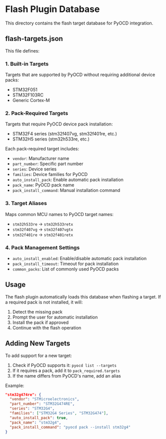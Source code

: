 # Flash Plugin Database

This directory contains the flash target database for PyOCD integration.

## flash-targets.json

This file defines:

### 1. Built-in Targets
Targets that are supported by PyOCD without requiring additional device packs:
- STM32F051
- STM32F103RC  
- Generic Cortex-M

### 2. Pack-Required Targets
Targets that require PyOCD device pack installation:
- STM32F4 series (stm32f407vg, stm32f401re, etc.)
- STM32H5 series (stm32h533re, etc.)

Each pack-required target includes:
- `vendor`: Manufacturer name
- `part_number`: Specific part number
- `series`: Device series
- `families`: Device families for PyOCD
- `auto_install_pack`: Enable automatic pack installation
- `pack_name`: PyOCD pack name
- `pack_install_command`: Manual installation command

### 3. Target Aliases
Maps common MCU names to PyOCD target names:
- `stm32h533re` → `stm32h533retx`
- `stm32f407vg` → `stm32f407vgtx`
- `stm32f401re` → `stm32f401retx`

### 4. Pack Management Settings
- `auto_install_enabled`: Enable/disable automatic pack installation
- `pack_install_timeout`: Timeout for pack installation
- `common_packs`: List of commonly used PyOCD packs

## Usage

The flash plugin automatically loads this database when flashing a target. If a required pack is not installed, it will:

1. Detect the missing pack
2. Prompt the user for automatic installation
3. Install the pack if approved
4. Continue with the flash operation

## Adding New Targets

To add support for a new target:

1. Check if PyOCD supports it: `pyocd list --targets`
2. If it requires a pack, add it to `pack_required.targets`
3. If the name differs from PyOCD's name, add an alias

Example:
```json
"stm32g474re": {
  "vendor": "STMicroelectronics",
  "part_number": "STM32G474RE",
  "series": "STM32G4",
  "families": ["STM32G4 Series", "STM32G474"],
  "auto_install_pack": true,
  "pack_name": "stm32g4",
  "pack_install_command": "pyocd pack --install stm32g4"
}
```